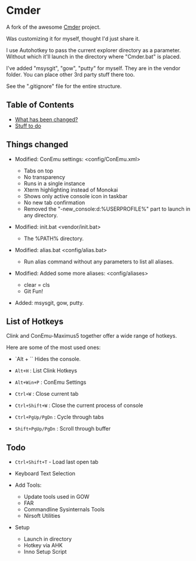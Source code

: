 # Cmder
<!-- ![Butler](/Data/butler.png) -->

A fork of the awesome [Cmder](https://github.com/bliker/cmder/) project.

Was customizing it for myself, thought I'd just share it.

I use Autohotkey to pass the current explorer directory as a parameter.
Without which it'll launch in the directory where "Cmder.bat" is placed.

I've added "msysgit", "gow", "putty" for myself. They are in the vendor folder. You can place other 3rd party stuff there too.

See the ".gitignore" file for the entire structure.

## Table of Contents

* [What has been changed?](#changelog)
* [Stuff to do](#todo)

## <a name="changelog"></a>Things changed


* Modified: ConEmu settings: <config/ConEmu.xml>
  * Tabs on top
  * No transparency
  * Runs in a single instance
  * Xterm highlighting instead of Monokai
  * Shows only active console icon in taskbar
  * No new tab confirmation
  * Removed the "-new_console:d:%USERPROFILE%" part to launch in any directory.

* Modified: init.bat <vendor/init.bat>
  * The %PATH% directory.

* Modified: alias.bat <config/alias.bat>
  * Run alias command without any parameters to list all aliases.

* Modified: Added some more aliases: <config/aliases>
  * clear = cls
  * Git Fun!

* Added: msysgit, gow, putty. <vendor/>

## <a name="hotkeys"></a>List of Hotkeys

Clink and ConEmu-Maximus5 together offer a wide range of hotkeys.

Here are some of the most used ones:

* `Alt + `` Hides the console.
* `Alt+H` : List Clink Hotkeys
* `Alt+Win+P` : ConEmu Settings

* `Ctrl+W` : Close current tab
* `Ctrl+Shift+W` : Close the current process of console

* `Ctrl+PgUp/PgDn` : Cycle through tabs 
* `Shift+PgUp/PgDn` : Scroll through buffer

## <a name="todo"></a>Todo

* `Ctrl+Shift+T` - Load last open tab


* Keyboard Text Selection

* Add Tools:
  * Update tools used in GOW
  * FAR
  * Commandline Sysinternals Tools
  * Nirsoft Utilities

* Setup
  * Launch in directory
  * Hotkey via AHK 
  * Inno Setup Script
